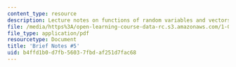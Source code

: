```yaml
---
content_type: resource
description: Lecture notes on functions of random variables and vectors.
file: /media/https%3A/open-learning-course-data-rc.s3.amazonaws.com/1-010-uncertainty-in-engineering-fall-2008/b4ffd1b0d7fb56037fbdaf251d7fac68_notes_05.pdf
file_type: application/pdf
resourcetype: Document
title: 'Brief Notes #5'
uid: b4ffd1b0-d7fb-5603-7fbd-af251d7fac68
---
```

